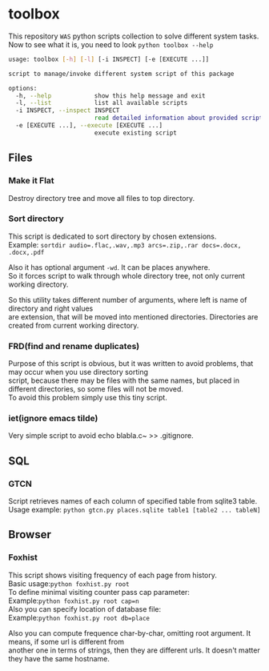 # toolbox
This repository ```WAS``` python scripts collection to solve different system tasks.<br>
Now to see what it is, you need to look ```python toolbox --help```<br>
```sh
usage: toolbox [-h] [-l] [-i INSPECT] [-e [EXECUTE ...]]

script to manage/invoke different system script of this package

options:
  -h, --help            show this help message and exit
  -l, --list            list all available scripts
  -i INSPECT, --inspect INSPECT
                        read detailed information about provided script
  -e [EXECUTE ...], --execute [EXECUTE ...]
                        execute existing script
```

## Files


### Make it Flat
Destroy directory tree and move all files to top directory.<br>

### Sort directory
This script is dedicated to sort directory by chosen extensions.<br>
Example:
```sortdir audio=.flac,.wav,.mp3 arcs=.zip,.rar docs=.docx, .docx,.pdf```

Also it has optional argument ```-wd```. It can be places anywhere.<br>
So it forces script to walk through whole directory tree, not only current working directory.<br>

So this utility takes different number of arguments, where left is name of directory and right values<br>
are extension, that will be moved into mentioned directories. Directories are created from current working directory.<br>

### FRD(find and rename duplicates)
Purpose of this script is obvious, but it was written to avoid problems, that may occur when you use directory sorting<br>
script, because there may be files with the same names, but placed in different directories, so some files will not be moved.<br>
To avoid this problem simply use this tiny script.

### iet(ignore emacs tilde)
Very simple script to avoid echo blabla.c~ >> .gitignore. 

## SQL

### GTCN
Script retrieves names of each column of specified table from sqlite3 table.<br>
Usage example: ```python gtcn.py places.sqlite table1 [table2 ... tableN]```

## Browser

### Foxhist
This script shows visiting frequency of each page from history.<br>
Basic usage:```python foxhist.py root```<br>
To define minimal visiting counter pass cap parameter:<br>
Example:```python foxhist.py root cap=n```<br>
Also you can specify location of database file:<br>
Example:```python foxhist.py root db=place```

Also you can compute frequence char-by-char, omitting root argument. It means, if some url is different from<br>
another one in terms of strings, then they are different urls. It doesn't matter they have the same hostname.<br>
